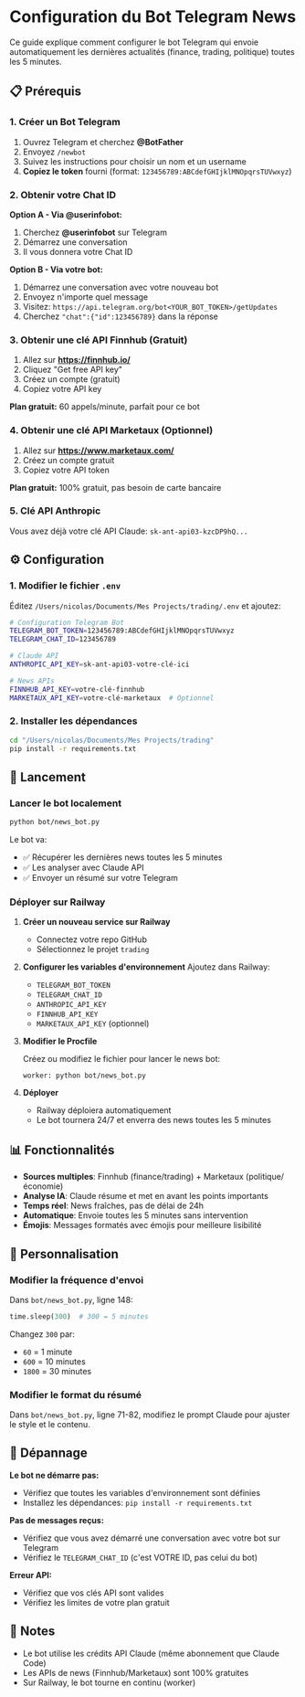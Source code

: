# Configuration du Bot Telegram News

Ce guide explique comment configurer le bot Telegram qui envoie automatiquement les dernières actualités (finance, trading, politique) toutes les 5 minutes.

## 📋 Prérequis

### 1. Créer un Bot Telegram

1. Ouvrez Telegram et cherchez **@BotFather**
2. Envoyez `/newbot`
3. Suivez les instructions pour choisir un nom et un username
4. **Copiez le token** fourni (format: `123456789:ABCdefGHIjklMNOpqrsTUVwxyz`)

### 2. Obtenir votre Chat ID

**Option A - Via @userinfobot:**
1. Cherchez **@userinfobot** sur Telegram
2. Démarrez une conversation
3. Il vous donnera votre Chat ID

**Option B - Via votre bot:**
1. Démarrez une conversation avec votre nouveau bot
2. Envoyez n'importe quel message
3. Visitez: `https://api.telegram.org/bot<YOUR_BOT_TOKEN>/getUpdates`
4. Cherchez `"chat":{"id":123456789}` dans la réponse

### 3. Obtenir une clé API Finnhub (Gratuit)

1. Allez sur **https://finnhub.io/**
2. Cliquez "Get free API key"
3. Créez un compte (gratuit)
4. Copiez votre API key

**Plan gratuit:** 60 appels/minute, parfait pour ce bot

### 4. Obtenir une clé API Marketaux (Optionnel)

1. Allez sur **https://www.marketaux.com/**
2. Créez un compte gratuit
3. Copiez votre API token

**Plan gratuit:** 100% gratuit, pas besoin de carte bancaire

### 5. Clé API Anthropic

Vous avez déjà votre clé API Claude: `sk-ant-api03-kzcDP9hQ...`

## ⚙️ Configuration

### 1. Modifier le fichier `.env`

Éditez `/Users/nicolas/Documents/Mes Projects/trading/.env` et ajoutez:

```bash
# Configuration Telegram Bot
TELEGRAM_BOT_TOKEN=123456789:ABCdefGHIjklMNOpqrsTUVwxyz
TELEGRAM_CHAT_ID=123456789

# Claude API
ANTHROPIC_API_KEY=sk-ant-api03-votre-clé-ici

# News APIs
FINNHUB_API_KEY=votre-clé-finnhub
MARKETAUX_API_KEY=votre-clé-marketaux  # Optionnel
```

### 2. Installer les dépendances

```bash
cd "/Users/nicolas/Documents/Mes Projects/trading"
pip install -r requirements.txt
```

## 🚀 Lancement

### Lancer le bot localement

```bash
python bot/news_bot.py
```

Le bot va:
- ✅ Récupérer les dernières news toutes les 5 minutes
- ✅ Les analyser avec Claude API
- ✅ Envoyer un résumé sur votre Telegram

### Déployer sur Railway

1. **Créer un nouveau service sur Railway**
   - Connectez votre repo GitHub
   - Sélectionnez le projet `trading`

2. **Configurer les variables d'environnement**
   Ajoutez dans Railway:
   - `TELEGRAM_BOT_TOKEN`
   - `TELEGRAM_CHAT_ID`
   - `ANTHROPIC_API_KEY`
   - `FINNHUB_API_KEY`
   - `MARKETAUX_API_KEY` (optionnel)

3. **Modifier le Procfile**

   Créez ou modifiez le fichier pour lancer le news bot:
   ```
   worker: python bot/news_bot.py
   ```

4. **Déployer**
   - Railway déploiera automatiquement
   - Le bot tournera 24/7 et enverra des news toutes les 5 minutes

## 📊 Fonctionnalités

- **Sources multiples**: Finnhub (finance/trading) + Marketaux (politique/économie)
- **Analyse IA**: Claude résume et met en avant les points importants
- **Temps réel**: News fraîches, pas de délai de 24h
- **Automatique**: Envoie toutes les 5 minutes sans intervention
- **Émojis**: Messages formatés avec émojis pour meilleure lisibilité

## 🔧 Personnalisation

### Modifier la fréquence d'envoi

Dans `bot/news_bot.py`, ligne 148:
```python
time.sleep(300)  # 300 = 5 minutes
```

Changez `300` par:
- `60` = 1 minute
- `600` = 10 minutes
- `1800` = 30 minutes

### Modifier le format du résumé

Dans `bot/news_bot.py`, ligne 71-82, modifiez le prompt Claude pour ajuster le style et le contenu.

## 🐛 Dépannage

**Le bot ne démarre pas:**
- Vérifiez que toutes les variables d'environnement sont définies
- Installez les dépendances: `pip install -r requirements.txt`

**Pas de messages reçus:**
- Vérifiez que vous avez démarré une conversation avec votre bot sur Telegram
- Vérifiez le `TELEGRAM_CHAT_ID` (c'est VOTRE ID, pas celui du bot)

**Erreur API:**
- Vérifiez que vos clés API sont valides
- Vérifiez les limites de votre plan gratuit

## 📝 Notes

- Le bot utilise les crédits API Claude (même abonnement que Claude Code)
- Les APIs de news (Finnhub/Marketaux) sont 100% gratuites
- Sur Railway, le bot tourne en continu (worker)
